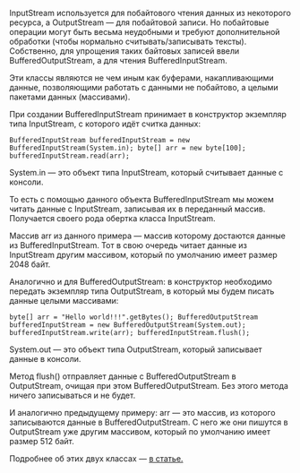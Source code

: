 InputStream используется для побайтового чтения данных из некоторого ресурса, а OutputStream — для побайтовой записи. Но побайтовые операции могут быть весьма неудобными и требуют дополнительной обработки (чтобы нормально считывать/записывать тексты). Собственно, для упрощения таких байтовых записей ввели BufferedOutputStream, а для чтения BufferedInputStream.

Эти классы являются не чем иным как буферами, накапливающими данные, позволяющими работать с данными не побайтово, а целыми пакетами данных (массивами).

При создании BufferedInputStream принимает в конструктор экземпляр типа InputStream, с которого идёт считка данных:

`BufferedInputStream bufferedInputStream = new BufferedInputStream(System.in);
byte[] arr = new byte[100];
bufferedInputStream.read(arr);`

System.in — это объект типа InputStream, который считывает данные с консоли.

То есть с помощью данного объекта BufferedInputStream мы можем читать данные с InputStream, записывая их в переданный массив. Получается своего рода обертка класса InputStream.

Массив arr из данного примера — массив которому достаются данные из BufferedInputStream. Тот в свою очередь читает данные из InputStream другим массивом, который по умолчанию имеет размер 2048 байт.

Аналогично и для BufferedOutputStream: в конструктор необходимо передать экземпляр типа OutputStream, в который мы будем писать данные целыми массивами:

`byte[] arr = "Hello world!!!".getBytes();
BufferedOutputStream bufferedInputStream = new BufferedOutputStream(System.out);
bufferedInputStream.write(arr);
bufferedInputStream.flush();`

System.out — это объект типа OutputStream, который записывает данные в консоли.

Метод flush() отправляет данные с BufferedOutputStream в OutputStream, очищая при этом BufferedOutputStream. Без этого метода ничего записываться и не будет.

И аналогично предыдущему примеру: arr — это массив, из которого записываются данные в BufferedOutputStream. С него же они пишутся в OutputStream уже другим массивом, который по умолчанию имеет размер 512 байт.

Подробнее об этих двух классах — [в статье.](https://betacode.net/13359/java-bufferedoutputstream) 
